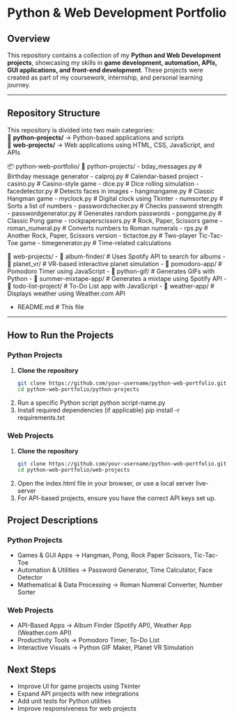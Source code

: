 # Python & Web Development Portfolio  

## Overview  
This repository contains a collection of my **Python and Web Development projects**, showcasing my skills in **game development, automation, APIs, GUI applications, and front-end development**. These projects were created as part of my coursework, internship, and personal learning journey.  

---

## **Repository Structure**  

This repository is divided into two main categories:  
📂 **python-projects/** → Python-based applications and scripts  
📂 **web-projects/** → Web applications using HTML, CSS, JavaScript, and APIs  

📦 python-web-portfolio/
 📂 python-projects/
      - bday_messages.py # Birthday message generator
      - calproj.py # Calendar-based project
      - casino.py # Casino-style game
      - dice.py # Dice rolling simulation
      - facedetector.py # Detects faces in images
      - hangmangame.py # Classic Hangman game
      - myclock.py # Digital clock using Tkinter
      - numsorter.py # Sorts a list of numbers
      - passwordchecker.py # Checks password strength
      - passwordgenerator.py # Generates random passwords
      - ponggame.py # Classic Pong game
      - rockpaperscissors.py # Rock, Paper, Scissors game
      - roman_numeral.py # Converts numbers to Roman numerals
      - rps.py # Another Rock, Paper, Scissors version
      - tictactoe.py # Two-player Tic-Tac-Toe game
      - timegenerator.py # Time-related calculations

📂 web-projects/
      - 📂 album-finder/ # Uses Spotify API to search for albums
      - 📂 planet_vr/ # VR-based interactive planet simulation
      - 📂 pomodoro-app/ # Pomodoro Timer using JavaScript
      - 📂 python-gif/ # Generates GIFs with Python
      - 📂 summer-mixtape-app/ # Generates a mixtape using Spotify API
      - 📂 todo-list-project/ # To-Do List app with JavaScript
      - 📂 weather-app/ # Displays weather using Weather.com API

- README.md # This file

---

## **How to Run the Projects**  

### **Python Projects**  
1. **Clone the repository**  
   ```sh
   git clone https://github.com/your-username/python-web-portfolio.git
   cd python-web-portfolio/python-projects
2. Run a specific Python script
  python script-name.py
3. Install required dependencies (if applicable)
  pip install -r requirements.txt

### **Web Projects**
1. **Clone the repository**  
   ```sh
   git clone https://github.com/your-username/python-web-portfolio.git
   cd python-web-portfolio/web-projects
2. Open the index.html file in your browser, or use a local server
  live-server
3. For API-based projects, ensure you have the correct API keys set up.

## Project Descriptions
### Python Projects
- Games & GUI Apps → Hangman, Pong, Rock Paper Scissors, Tic-Tac-Toe
- Automation & Utilities → Password Generator, Time Calculator, Face Detector
- Mathematical & Data Processing → Roman Numeral Converter, Number Sorter
### Web Projects
- API-Based Apps → Album Finder (Spotify API), Weather App (Weather.com API)
- Productivity Tools → Pomodoro Timer, To-Do List
- Interactive Visuals → Python GIF Maker, Planet VR Simulation


## Next Steps
- Improve UI for game projects using Tkinter
- Expand API projects with new integrations
- Add unit tests for Python utilities
- Improve responsiveness for web projects
